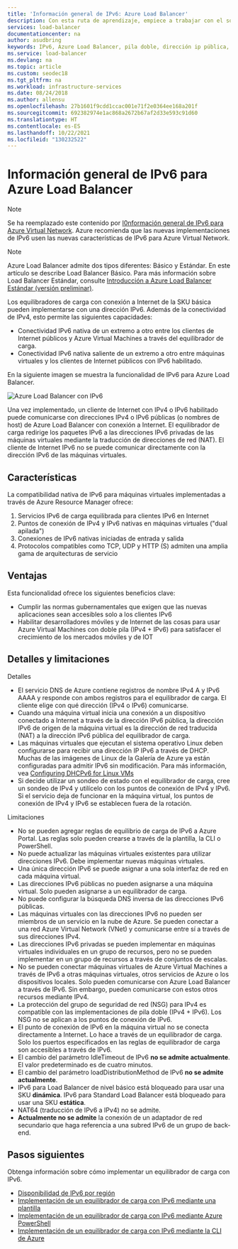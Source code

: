 ```yaml
---
title: 'Información general de IPv6: Azure Load Balancer'
description: Con esta ruta de aprendizaje, empiece a trabajar con el soporte de IPv6 con máquinas virtuales de Azure Load Balancer y de carga equilibrada.
services: load-balancer
documentationcenter: na
author: asudbring
keywords: IPv6, Azure Load Balancer, pila doble, dirección ip pública, ipv6 nativo, móvil, iot
ms.service: load-balancer
ms.devlang: na
ms.topic: article
ms.custom: seodec18
ms.tgt_pltfrm: na
ms.workload: infrastructure-services
ms.date: 08/24/2018
ms.author: allensu
ms.openlocfilehash: 27b1601f9cdd1ccac001e71f2e0364ee168a201f
ms.sourcegitcommit: 692382974e1ac868a2672b67af2d33e593c91d60
ms.translationtype: HT
ms.contentlocale: es-ES
ms.lasthandoff: 10/22/2021
ms.locfileid: "130232522"
---
```

# <a name="overview-of-ipv6-for-azure-load-balancer"></a>Información general de IPv6 para Azure Load Balancer


>[!NOTE] 
>Se ha reemplazado este contenido por [I0nformación general de IPv6 para Azure Virtual Network](../virtual-network/ip-services/ipv6-overview.md). Azure recomienda que las nuevas implementaciones de IPv6 usen las nuevas características de IPv6 para Azure Virtual Network.

>[!NOTE]
>Azure Load Balancer admite dos tipos diferentes: Básico y Estándar. En este artículo se describe Load Balancer Básico. Para más información sobre Load Balancer Estándar, consulte [Introducción a Azure Load Balancer Estándar (versión preliminar)](./load-balancer-overview.md).

Los equilibradores de carga con conexión a Internet de la SKU básica pueden implementarse con una dirección IPv6. Además de la conectividad de IPv4, esto permite las siguientes capacidades:

* Conectividad IPv6 nativa de un extremo a otro entre los clientes de Internet públicos y Azure Virtual Machines a través del equilibrador de carga.
* Conectividad IPv6 nativa saliente de un extremo a otro entre máquinas virtuales y los clientes de Internet públicos con IPv6 habilitado.

En la siguiente imagen se muestra la funcionalidad de IPv6 para Azure Load Balancer.

![Azure Load Balancer con IPv6](./media/load-balancer-ipv6-overview/load-balancer-ipv6.png)

Una vez implementado, un cliente de Internet con IPv4 o IPv6 habilitado puede comunicarse con direcciones IPv4 o IPv6 públicas (o nombres de host) de Azure Load Balancer con conexión a Internet. El equilibrador de carga redirige los paquetes IPv6 a las direcciones IPv6 privadas de las máquinas virtuales mediante la traducción de direcciones de red (NAT). El cliente de Internet IPv6 no se puede comunicar directamente con la dirección IPv6 de las máquinas virtuales.

## <a name="features"></a>Características

La compatibilidad nativa de IPv6 para máquinas virtuales implementadas a través de Azure Resource Manager ofrece:

1. Servicios IPv6 de carga equilibrada para clientes IPv6 en Internet
2. Puntos de conexión de IPv4 y IPv6 nativas en máquinas virtuales ("dual apilada")
3. Conexiones de IPv6 nativas iniciadas de entrada y salida
4. Protocolos compatibles como TCP, UDP y HTTP (S) admiten una amplia gama de arquitecturas de servicio

## <a name="benefits"></a>Ventajas

Esta funcionalidad ofrece los siguientes beneficios clave:

* Cumplir las normas gubernamentales que exigen que las nuevas aplicaciones sean accesibles solo a los clientes IPv6
* Habilitar desarrolladores móviles y de Internet de las cosas para usar Azure Virtual Machines con doble pila (IPv4 + IPv6) para satisfacer el crecimiento de los mercados móviles y de IOT

## <a name="details-and-limitations"></a>Detalles y limitaciones

Detalles

* El servicio DNS de Azure contiene registros de nombre IPv4 A y IPv6 AAAA y responde con ambos registros para el equilibrador de carga. El cliente elige con qué dirección (IPv4 o IPv6) comunicarse.
* Cuando una máquina virtual inicia una conexión a un dispositivo conectado a Internet a través de la dirección IPv6 pública, la dirección IPv6 de origen de la máquina virtual es la dirección de red traducida (NAT) a la dirección IPv6 pública del equilibrador de carga.
* Las máquinas virtuales que ejecutan el sistema operativo Linux deben configurarse para recibir una dirección IP IPv6 a través de DHCP. Muchas de las imágenes de Linux de la Galería de Azure ya están configuradas para admitir IPv6 sin modificación. Para más información, vea [Configuring DHCPv6 for Linux VMs](load-balancer-ipv6-for-linux.md)
* Si decide utilizar un sondeo de estado con el equilibrador de carga, cree un sondeo de IPv4 y utilícelo con los puntos de conexión de IPv4 y IPv6. Si el servicio deja de funcionar en la máquina virtual, los puntos de conexión de IPv4 y IPv6 se establecen fuera de la rotación.

Limitaciones

* No se pueden agregar reglas de equilibrio de carga de IPv6 a Azure Portal. Las reglas solo pueden crearse a través de la plantilla, la CLI o PowerShell.
* No puede actualizar las máquinas virtuales existentes para utilizar direcciones IPv6. Debe implementar nuevas máquinas virtuales.
* Una única dirección IPv6 se puede asignar a una sola interfaz de red en cada máquina virtual.
* Las direcciones IPv6 públicas no pueden asignarse a una máquina virtual. Solo pueden asignarse a un equilibrador de carga.
* No puede configurar la búsqueda DNS inversa de las direcciones IPv6 públicas.
* Las máquinas virtuales con las direcciones IPv6 no pueden ser miembros de un servicio en la nube de Azure. Se pueden conectar a una red Azure Virtual Network (VNet) y comunicarse entre sí a través de sus direcciones IPv4.
* Las direcciones IPv6 privadas se pueden implementar en máquinas virtuales individuales en un grupo de recursos, pero no se pueden implementar en un grupo de recursos a través de conjuntos de escalas.
* No se pueden conectar máquinas virtuales de Azure Virtual Machines a través de IPv6 a otras máquinas virtuales, otros servicios de Azure o los dispositivos locales. Solo pueden comunicarse con Azure Load Balancer a través de IPv6. Sin embargo, pueden comunicarse con estos otros recursos mediante IPv4.
* La protección del grupo de seguridad de red (NSG) para IPv4 es compatible con las implementaciones de pila doble (IPv4 + IPv6). Los NSG no se aplican a los puntos de conexión de IPv6.
* El punto de conexión de IPv6 en la máquina virtual no se conecta directamente a Internet. Lo hace a través de un equilibrador de carga. Solo los puertos especificados en las reglas de equilibrador de carga son accesibles a través de IPv6.
* El cambio del parámetro IdleTimeout de IPv6 **no se admite actualmente**. El valor predeterminado es de cuatro minutos.
* El cambio del parámetro loadDistributionMethod de IPv6 **no se admite actualmente**.
* IPv6 para Load Balancer de nivel básico está bloqueado para usar una SKU **dinámica**.  IPv6 para Standard Load Balancer está bloqueado para usar una SKU **estática**.
* NAT64 (traducción de IPv6 a IPv4) no se admite.
* **Actualmente no se admite** la conexión de un adaptador de red secundario que haga referencia a una subred IPv6 de un grupo de back-end.

## <a name="next-steps"></a>Pasos siguientes

Obtenga información sobre cómo implementar un equilibrador de carga con IPv6.

* [Disponibilidad de IPv6 por región](https://go.microsoft.com/fwlink/?linkid=828357)
* [Implementación de un equilibrador de carga con IPv6 mediante una plantilla](load-balancer-ipv6-internet-template.md)
* [Implementación de un equilibrador de carga con IPv6 mediante Azure PowerShell](load-balancer-ipv6-internet-ps.md)
* [Implementación de un equilibrador de carga con IPv6 mediante la CLI de Azure](load-balancer-ipv6-internet-cli.md)